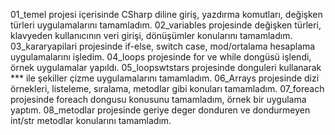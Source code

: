 01_temel projesi içerisinde CSharp diline giriş, yazdırma komutları, değişken türleri uygulamalarını tamamladım.
02_variables projesinde değişken türleri, klavyeden kullanıcının veri girişi, dönüşümler konularını tamamladım.
03_kararyapilari projesinde if-else, switch case, mod/ortalama hesaplama uygulamalarını işledim.
04_loops projesinde for ve while dongüsü işlendi, örnek uygulamalar yapıldı.
05_loopswtstars projesinde donguleri kullanarak *** ile şekiller çizme uygulamalarını tamamladım.
06_Arrays projesinde dizi örnekleri, listeleme, sıralama, metodlar gibi konuları tamamladım.
07_foreach projesinde foreach dongusu konusunu tamamladım, örnek bir uygulama yaptım.
08_metodlar projesinde geriye deger donduren ve dondurmeyen int/str metodlar konularını tamamladım.
